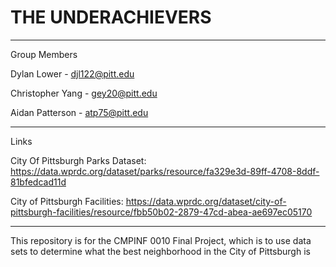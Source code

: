 # THE UNDERACHIEVERS
---------------------------
Group Members

Dylan Lower - djl122@pitt.edu

Christopher Yang - gey20@pitt.edu

Aidan Patterson - atp75@pitt.edu

---------------------------
Links

City Of Pittsburgh Parks Dataset: https://data.wprdc.org/dataset/parks/resource/fa329e3d-89ff-4708-8ddf-81bfedcad11d 

City of Pittsburgh Facilities: https://data.wprdc.org/dataset/city-of-pittsburgh-facilities/resource/fbb50b02-2879-47cd-abea-ae697ec05170

---------------------------

This repository is for the CMPINF 0010 Final Project, which is to use data sets to determine what the best neighborhood in the City of Pittsburgh is

